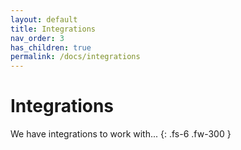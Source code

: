 ```yaml
---
layout: default
title: Integrations
nav_order: 3
has_children: true
permalink: /docs/integrations
---
```


# Integrations

We have integrations to work with...
{: .fs-6 .fw-300 }